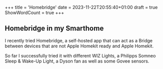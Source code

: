 +++
title = 'Homebridge'
date = 2023-11-22T20:55:40+01:00
draft = true
ShowWordCount = true
+++

## Homebridge in my Smarthome

I recently tried Homebridge, a self-hosted app that can act as a Bridge between devices that are not Apple Homekit ready and Apple Homekit.

So far I successfully tried it with different WIZ Lights, a Philipps Somneo Sleep & Wake-Up Light, a Dyson fan as well as some Govee sensors.